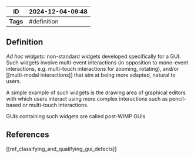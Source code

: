 | ID       | 2024-12-04-09:48 |
| -------- | ---------------- |
| **Tags** | #definition      |
## Definition
*Ad hoc widgets*: non-standard widgets developed specifically for a GUI. Such widgets involve multi-event interactions (in opposition to mono-event interactions, e.g. multi-touch interactions for zooming, rotating), and/or [[multi-modal interactions]] that aim at being more adapted, natural to users.

A simple example of such widgets is the drawing area of graphical editors with which users interact using more complex interactions such as pencil-based or multi-touch interactions.

GUIs containing such widgets are called post-WIMP GUIs 
## References
[[ref_classifying_and_qualifying_gui_defects]]